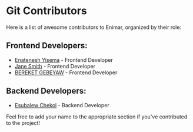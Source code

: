 # Git Contributors

Here is a list of awesome contributors to Enimar, organized by their role:

## Frontend Developers:

- [Enatenesh Yisema](https://github.com/johndoe) - Frontend Developer
- [Jane Smith](https://github.com/janesmith) - Frontend Developer
- [BEREKET GEBEYAW](https://github.com/Bereketgebeyaw) - Frontend Developer

## Backend Developers:

- [Esubalew Chekol](https://github.com/esubaalew) - Backend Developer

Feel free to add your name to the appropriate section if you've contributed to the project!

